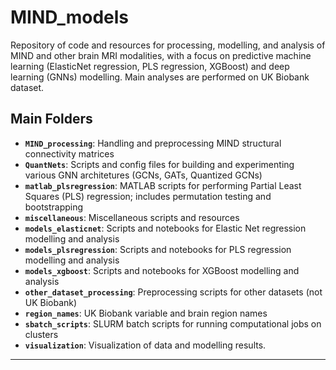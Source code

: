 # MIND_models

Repository of code and resources for processing, modelling, and analysis of MIND and other brain MRI modalities, with a focus on predictive machine learning (ElasticNet regression, PLS regression, XGBoost) and deep learning (GNNs) modelling. Main analyses are performed on UK Biobank dataset.

## Main Folders

- **`MIND_processing`**: Handling and preprocessing MIND structural connectivity matrices
- **`QuantNets`**: Scripts and config files for building and experimenting various GNN architetures (GCNs, GATs, Quantized GCNs)
- **`matlab_plsregression`**: MATLAB scripts for performing Partial Least Squares (PLS) regression; includes permutation testing and bootstrapping
- **`miscellaneous`**: Miscellaneous scripts and resources
- **`models_elasticnet`**: Scripts and notebooks for Elastic Net regression modelling and analysis
- **`models_plsregression`**: Scripts and notebooks for PLS regression modelling and analysis
- **`models_xgboost`**: Scripts and notebooks for XGBoost modelling and analysis
- **`other_dataset_processing`**: Preprocessing scripts for other datasets (not UK Biobank)
- **`region_names`**: UK Biobank variable and brain region names
- **`sbatch_scripts`**: SLURM batch scripts for running computational jobs on clusters
- **`visualization`**: Visualization of data and modelling results.

---
